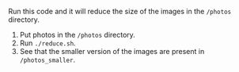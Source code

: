 Run this code and it will reduce the size of the images in the `/photos` directory.

1. Put photos in the `/photos` directory.
2. Run `./reduce.sh`.
3. See that the smaller version of the images are present in `/photos_smaller`.
